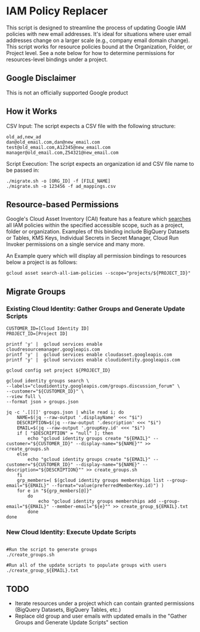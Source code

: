 # IAM Policy Replacer

This script is designed to streamline the process of updating Google IAM policies with new email addresses. It's ideal for situations where user email addresses change on a larger scale (e.g., company email domain change). This script works for resource policies bound at the Organization, Folder, or Project level. See a note below for how to determine permissions for resources-level bindings under a project.

## Google Disclaimer
This is not an officially supported Google product

## How it Works

CSV Input:  The script expects a CSV file with the following structure:

```
old_ad,new_ad
dan@old_email.com,dan@new_email.com
test@old_email.com,A12345@new_email.com
manager@old_email.com,Z54321@new_email.com
```

Script Execution:  The script expects an organization id and CSV file name to be passed in:

```
./migrate.sh -o [ORG_ID] -f [FILE_NAME]
./migrate.sh -o 123456 -f ad_mappings.csv
```

## Resource-based Permissions
Google's Cloud Asset Inventory (CAI) feature has a feature which [searches](https://cloud.google.com/sdk/gcloud/reference/asset/search-all-iam-policies) all IAM policies within the specified accessible scope, such as a project, folder or organization. Examples of this binding include BigQuery Datasets or Tables, KMS Keys, Individual Secrets in Secret Manager, Cloud Run Invoker permissions on a single service and many more.

An Example query which will display all permission bindings to resources below a project is as follows:
```
gcloud asset search-all-iam-policies --scope="projects/${PROJECT_ID}"
```


## Migrate Groups

### Existing Cloud Identity: Gather Groups and Generate Update Scripts
```
CUSTOMER_ID=[Cloud Identity ID]
PROJECT_ID=[Project ID]

printf 'y' |  gcloud services enable cloudresourcemanager.googleapis.com
printf 'y' |  gcloud services enable cloudasset.googleapis.com
printf 'y' |  gcloud services enable cloudidentity.googleapis.com

gcloud config set project ${PROJECT_ID}

gcloud identity groups search \
--labels="cloudidentity.googleapis.com/groups.discussion_forum" \
--customer="${CUSTOMER_ID}" \
--view full \
--format json > groups.json

jq -c '.[][]' groups.json | while read i; do
    NAME=$(jq --raw-output '.displayName' <<< "$i")
    DESCRIPTION=$(jq --raw-output '.description' <<< "$i")
    EMAIL=$(jq --raw-output '.groupKey.id' <<< "$i")
    if [ "$DESCRIPTION" = "null" ]; then 
        echo "gcloud identity groups create "${EMAIL}" --customer="${CUSTOMER_ID}" --display-name="${NAME}"" >> create_groups.sh
    else
        echo "gcloud identity groups create "${EMAIL}" --customer="${CUSTOMER_ID}" --display-name="${NAME}" --description="${DESCRIPTION}"" >> create_groups.sh
    fi
    grp_members=( $(gcloud identity groups memberships list --group-email="${EMAIL}" --format="value(preferredMemberKey.id)") )
    for e in "${grp_members[@]}"
        do
            echo "gcloud identity groups memberships add --group-email="${EMAIL}" --member-email="${e}"" >> create_group_${EMAIL}.txt
        done
done
```

### New Cloud Identity: Execute Update Scripts
```

#Run the script to generate groups
./create_groups.sh

#Run all of the update scripts to populate groups with users
./create_group_${EMAIL}.txt

```

## TODO
- Iterate resources under a project which can contain granted permissions (BigQuery Datasets, BigQuery Tables, etc.)
- Replace old group and user emails with updated emails in the "Gather Groups and Generate Update Scripts" section
